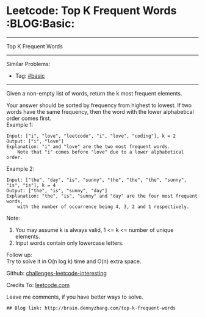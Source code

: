 # Leetcode: Top K Frequent Words     :BLOG:Basic:


---

Top K Frequent Words  

---

Similar Problems:  
-   Tag: [#basic](http://brain.dennyzhang.com/tag/basic)

---

Given a non-empty list of words, return the k most frequent elements.  

Your answer should be sorted by frequency from highest to lowest. If two words have the same frequency, then the word with the lower alphabetical order comes first.  
Example 1:  

    Input: ["i", "love", "leetcode", "i", "love", "coding"], k = 2
    Output: ["i", "love"]
    Explanation: "i" and "love" are the two most frequent words.
        Note that "i" comes before "love" due to a lower alphabetical order.

Example 2:  

    Input: ["the", "day", "is", "sunny", "the", "the", "the", "sunny", "is", "is"], k = 4
    Output: ["the", "is", "sunny", "day"]
    Explanation: "the", "is", "sunny" and "day" are the four most frequent words,
        with the number of occurrence being 4, 3, 2 and 1 respectively.

Note:  
1.  You may assume k is always valid, 1 <= k <= number of unique elements.
2.  Input words contain only lowercase letters.

Follow up:  
Try to solve it in O(n log k) time and O(n) extra space.  

Github: [challenges-leetcode-interesting](https://github.com/DennyZhang/challenges-leetcode-interesting/tree/master/top-k-frequent-words)  

Credits To: [leetcode.com](https://leetcode.com/problems/top-k-frequent-words/description/)  

Leave me comments, if you have better ways to solve.  

    ## Blog link: http://brain.dennyzhang.com/top-k-frequent-words